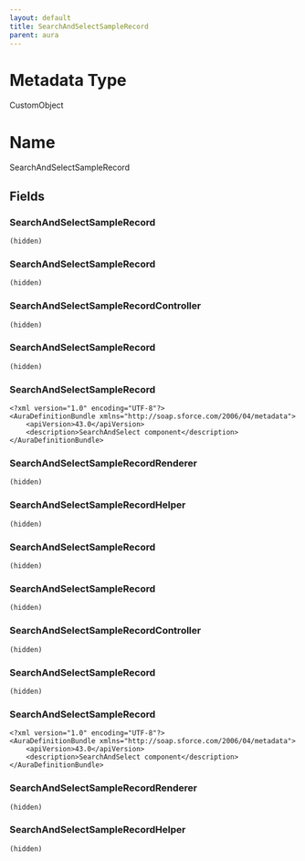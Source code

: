 ```yaml
---
layout: default
title: SearchAndSelectSampleRecord
parent: aura
---
```

# Metadata Type
CustomObject

# Name
SearchAndSelectSampleRecord
## Fields
### SearchAndSelectSampleRecord

```
(hidden)
```
### SearchAndSelectSampleRecord

```
(hidden)
```
### SearchAndSelectSampleRecordController

```
(hidden)
```
### SearchAndSelectSampleRecord

```
(hidden)
```
### SearchAndSelectSampleRecord

```
<?xml version="1.0" encoding="UTF-8"?>
<AuraDefinitionBundle xmlns="http://soap.sforce.com/2006/04/metadata">
    <apiVersion>43.0</apiVersion>
    <description>SearchAndSelect component</description>
</AuraDefinitionBundle>
```
### SearchAndSelectSampleRecordRenderer

```
(hidden)
```
### SearchAndSelectSampleRecordHelper

```
(hidden)
```
### SearchAndSelectSampleRecord

```
(hidden)
```
### SearchAndSelectSampleRecord

```
(hidden)
```
### SearchAndSelectSampleRecordController

```
(hidden)
```
### SearchAndSelectSampleRecord

```
(hidden)
```
### SearchAndSelectSampleRecord

```
<?xml version="1.0" encoding="UTF-8"?>
<AuraDefinitionBundle xmlns="http://soap.sforce.com/2006/04/metadata">
    <apiVersion>43.0</apiVersion>
    <description>SearchAndSelect component</description>
</AuraDefinitionBundle>
```
### SearchAndSelectSampleRecordRenderer

```
(hidden)
```
### SearchAndSelectSampleRecordHelper

```
(hidden)
```
